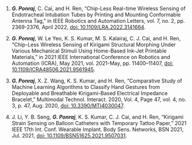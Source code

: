<div>

1. <b><i>G. Ponraj</i></b>, C. Cai, and H. Ren, “Chip-Less Real-time Wireless Sensing of Endotracheal Intubation Tubes by Printing and Mounting Conformable Antenna Tag,” in IEEE Robotics and Automation Letters, vol. 7, no. 2, pp. 2369-2376, April 2022, [doi: 10.1109/LRA.2022.3141664](https://ieeexplore.ieee.org/document/9676421/).

2. <b><i>G. Ponraj</i></b>, W. Le Yeo, K. S. Kumar, M. S. Kalairaj, C. J. Cai, and H. Ren, “Chip-Less Wireless Sensing of Kirigami Structural Morphing Under Various Mechanical Stimuli Using Home-Based Ink-Jet Printable Materials,” in 2021 IEEE International Conference on Robotics and Automation (ICRA), May 2021, vol. 2021-May, pp. 11400–11407, [doi: 10.1109/ICRA48506.2021.9561945](https://ieeexplore.ieee.org/document/9561945/).

3. <b><i>G. Ponraj</i></b>, X. Z. Wang, K. S. Kumar, and H. Ren, “Comparative Study of Machine Learning Algorithms to Classify Hand Gestures from Deployable and Breathable Kirigami-Based Electrical Impedance Bracelet,” Multimodal Technol. Interact. 2020, Vol. 4, Page 47, vol. 4, no. 3, p. 47, Aug. 2020, [doi: 10.3390/MTI4030047](https://doi.org/10.3390/mti4030047).

4. J. Li, Y. B. Seng, <b><i>G. Ponraj</i></b>, K. S. Kumar, C. J. Cai, and H. Ren, “Kirigami Strain Sensing on Balloon Catheters with Temporary Tattoo Paper,” 2021 IEEE 17th Int. Conf. Wearable Implant. Body Sens. Networks, BSN 2021, Jul. 2021, [doi: 10.1109/BSN51625.2021.9507031](https://ieeexplore.ieee.org/abstract/document/9507031).

</div>
